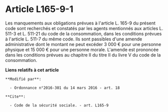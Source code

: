 # Article L165-9-1

Les manquements aux obligations prévues à l'article L. 165-9 du présent code sont recherchés et constatés par les agents
mentionnés aux articles L. 511-3 et L. 511-21 du code de la consommation, dans les conditions prévues à l'article L. 511-7 du
même code. Ils sont passibles d'une amende administrative dont le montant ne peut excéder 3 000 € pour une personne physique
et 15 000 € pour une personne morale. L'amende est prononcée dans les conditions prévues au chapitre II du titre II du livre
V du code de la consommation.

**Liens relatifs à cet article**

	**Modifié par**:

	  - Ordonnance n°2016-301 du 14 mars 2016 - art. 18

	**Cite**:

	  - Code de la sécurité sociale. - art. L165-9

